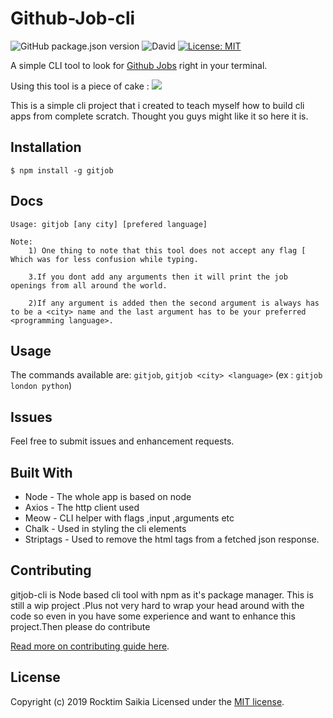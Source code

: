 Github-Job-cli
==========
![GitHub package.json version](https://img.shields.io/github/package-json/v/RocktimSaikia/gitjob.svg) ![David](https://img.shields.io/david/RocktimSaikia/gitjob.svg) [![License: MIT](https://img.shields.io/badge/License-MIT-yellow.svg)](https://opensource.org/licenses/MIT)

A simple CLI tool to look for [Github Jobs](https://jobs.github.com) right in your terminal.

Using this tool is a piece of cake :
![](https://user-images.githubusercontent.com/33410545/55422280-2770b600-5530-11e9-9b0d-19309f6104d9.gif)

This is a simple cli project that i created to teach myself how to build cli apps from complete scratch.
Thought you guys might like it so here it is.



Installation
------------

`$ npm install -g gitjob`

Docs
----
    Usage: gitjob [any city] [prefered language]

    Note: 
        1) One thing to note that this tool does not accept any flag [ Which was for less confusion while typing.

        3.If you dont add any arguments then it will print the job openings from all around the world.

        2)If any argument is added then the second argument is always has to be a <city> name and the last argument has to be your preferred <programming language>.



Usage
-----
The commands available are: `gitjob`, `gitjob <city> <language>` 
(ex : `gitjob london python`)


Issues
------

Feel free to submit issues and enhancement requests.


Built With
----------
* Node - The whole app is based on node
* Axios - The http client used
* Meow - CLI helper with flags ,input ,arguments etc
* Chalk - Used in styling the cli elements
* Striptags - Used to remove the html tags from a fetched json response.


Contributing
------------

gitjob-cli is Node based cli tool with npm as it's package manager.
This is still a wip project .Plus not very hard to wrap your head around with the code 
so even in you have some experience and want to enhance this project.Then please do contribute

[Read more on contributing guide here](./CONTRIBUTING.md).


License
-------

Copyright (c) 2019 Rocktim Saikia
Licensed under the [MIT license](http://opensource.org/licenses/MIT).
